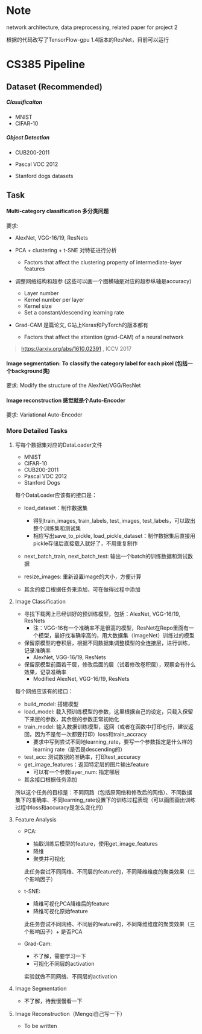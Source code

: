 # Note
network architecture, data preprocessing, related paper for project 2

根据的代码改写了TensorFlow-gpu 1.4版本的ResNet，目前可以运行

# CS385 Pipeline

## Dataset (Recommended)

##### Classificaiton

- MNIST
- CIFAR-10

##### Object Detection

- CUB200-2011

- Pascal VOC 2012
- Stanford dogs datasets

## Task

#### Multi-category classification 多分类问题

要求:

- AlexNet, VGG-16/19, ResNets

- PCA + clustering + t-SNE 对特征进行分析
  - Factors that affect the clustering property of intermediate-layer features
- 调整网络结构和超参 (这些可以画一个图横轴是对应的超参纵轴是accuracy)
  - Layer number
  - Kernel number per layer
  - Kernel size
  - Set a constant/descending learning rate
- Grad-CAM 是篇论文, G站上Keras和PyTorch的版本都有
  - Factors that affect the attention (grad-CAM) of a neural network

> https://arxiv.org/abs/1610.02391 , ICCV 2017

#### Image segmentation: To classify the category label for each pixel (包括一个background类)

要求: Modify the structure of the AlexNet/VGG/ResNet

####  Image reconstruction 感觉就是个Auto-Encoder

要求:  Variational Auto-Encoder

### More Detailed Tasks

1. 写每个数据集对应的DataLoader文件

   - MNIST
   - CIFAR-10
   - CUB200-2011
   - Pascal VOC 2012
   - Stanford Dogs

   每个DataLoader应该有的接口是：

   - load_dataset：制作数据集
     - 得到train_images, train_labels, test_images, test_labels，可以取出整个训练集和测试集
     - 相应写出save_to_pickle, load_pickle_dataset：制作数据集后直接用pickle存储后直接载入就好了，不用重复制作
   - next_batch_train, next_batch_test: 输出一个batch的训练数据和测试数据

   - resize_images: 重新设置image的大小，方便计算

   - 其余的接口根据任务来添加，可在做得过程中添加

2. Image Classification

   - 寻找下载网上已经训好的预训练模型，包括：AlexNet, VGG-16/19, ResNets
     - 注：VGG-16有一个准确率不是很高的模型，ResNet在Repo里面有一个模型，最好找准确率高的，用大数据集（ImageNet）训练过的模型
   - 保留原模型的卷积层，根据不同数据集调整模型的全连接层，进行训练，记录准确率
     - AlexNet, VGG-16/19, ResNets
   - 保留原模型前面若干层，修改后面的层（试着修改卷积层），观察会有什么效果，记录准确率
     - Modified AlexNet, VGG-16/19, ResNets

   每个网络应该有的接口：

   - build_model: 搭建模型
   - load_model: 载入预训练模型的参数，这里根据自己的设定，只载入保留下来层的参数，其余层的参数正常初始化
   - train_model: 输入数据训练模型，返回（或者在函数中打印也行，建议返回，因为不是每一次都要打印）loss和train_accracy
     - 要求中写到尝试不同地learning_rate，要写一个参数指定是什么样的learning rate（是否是descending的）
   - test_acc: 测试数据的准确率，打印test_accuracy
   - get_image_features：返回特定层的图片输出feature
     - 可以有一个参数layer_num: 指定哪层
   - 其余接口根据任务添加

   所以这个任务的目标是：不同网路（包括原网络和修改后的网络）、不同数据集下的准确率、不同learning_rate设置下的训练过程表现（可以画图画出训练过程中loss和accuracy是怎么变化的）

3. Feature Analysis

   - PCA: 

     - 抽取训练后模型的feature，使用get_image_features
     - 降维
     - 聚类并可视化

     此任务尝试不同网络、不同层的feature的，不同降维维度的聚类效果（三个影响因子）

   - t-SNE:

     - 降维可视化PCA降维后的feature
     - 降维可视化原始feature

     此任务尝试不同网络、不同层的feature的，不同降维维度的聚类效果（三个影响因子）+ 是否PCA

   - Grad-Cam:

     - 不了解，需要学习一下
     - 可视化不同层的activation

     实验就做不同网络、不同层的activation

4. Image Segmentation

   - 不了解，待我慢慢看一下

5. Image Reconstruction（Mengqi自己写一下）

   - To be written